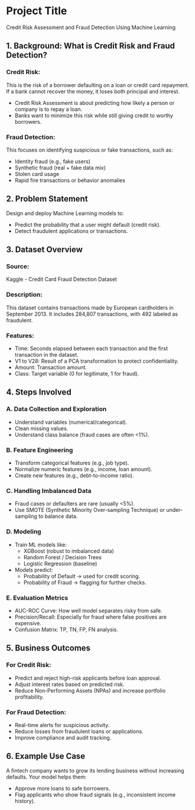 # Project Title 
Credit Risk Assessment and Fraud Detection Using Machine Learning

## 1. Background: What is Credit Risk and Fraud Detection?
### Credit Risk:
This is the risk of a borrower defaulting on a loan or credit card repayment. If a bank cannot recover the money, it loses both principal and interest.</br>
- Credit Risk Assessment is about predicting how likely a person or company is to repay a loan.</br>
- Banks want to minimize this risk while still giving credit to worthy borrowers.

### Fraud Detection:
This focuses on identifying suspicious or fake transactions, such as:</br>
- Identity fraud (e.g., fake users)</br>
- Synthetic fraud (real + fake data mix)</br>
- Stolen card usage</br>
- Rapid fire transactions or behavior anomalies

## 2. Problem Statement
Design and deploy Machine Learning models to:</br>
- Predict the probability that a user might default (credit risk).</br>
- Detect fraudulent applications or transactions.

## 3. Dataset Overview
### Source: 
Kaggle - Credit Card Fraud Detection Dataset</br>
### Description: 
This dataset contains transactions made by European cardholders in September 2013. It includes 284,807 transactions, with 492 labeled as fraudulent.</br>
### Features:
- Time: Seconds elapsed between each transaction and the first transaction in the dataset.</br>
- V1 to V28: Result of a PCA transformation to protect confidentiality.</br>
- Amount: Transaction amount.</br>
- Class: Target variable (0 for legitimate, 1 for fraud).

## 4. Steps Involved
### A. Data Collection and Exploration
- Understand variables (numerical/categorical).</br>
- Clean missing values.</br>
- Understand class balance (fraud cases are often <1%).

### B. Feature Engineering
- Transform categorical features (e.g., job type).</br>
- Normalize numeric features (e.g., income, loan amount).</br>
- Create new features (e.g., debt-to-income ratio).

### C. Handling Imbalanced Data
- Fraud cases or defaulters are rare (usually <5%).</br>
- Use SMOTE (Synthetic Minority Over-sampling Technique) or under-sampling to balance data.</br>

### D. Modeling
* Train ML models like:</br>
  - XGBoost (robust to imbalanced data)</br>
  - Random Forest / Decision Trees</br>
  - Logistic Regression (baseline)</br>
* Models predict:</br>
  - Probability of Default → used for credit scoring.</br>
  - Probability of Fraud → flagging for further checks.

### E. Evaluation Metrics
- AUC-ROC Curve: How well model separates risky from safe.</br>
- Precision/Recall: Especially for fraud where false positives are expensive.</br>
- Confusion Matrix: TP, TN, FP, FN analysis.

## 5. Business Outcomes
### For Credit Risk:</br>
- Predict and reject high-risk applicants before loan approval.</br>
- Adjust interest rates based on predicted risk.</br>
- Reduce Non-Performing Assets (NPAs) and increase portfolio profitability.

### For Fraud Detection:</br>
- Real-time alerts for suspicious activity.</br>
- Reduce losses from fraudulent loans or applications.</br>
- Improve compliance and audit tracking.

## 6. Example Use Case
A fintech company wants to grow its lending business without increasing defaults. Your model helps them:</br>
- Approve more loans to safe borrowers.</br>
- Flag applicants who show fraud signals (e.g., inconsistent income history). 
